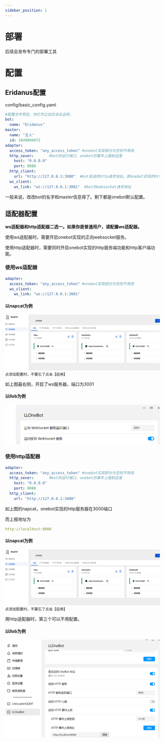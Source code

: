 ```yaml
---
sidebar_position: 1
---
```

# 部署
后续会发布专门的部署工具

# 配置
## Eridanus配置
config/basic_config.yaml
```yaml
#配置文件预览，你打开之后应该长这样。
bot:
  name: "Eridanus"
master:
  name: "主人"
  id: 1840094972
adapter:
  access_token: "any_access_token" #onebot实现部分为空则不用改
  http_sever:       #bot的运行端口，onebot的事件上报到这里
    host: "0.0.0.0"
    port: 8080
  http_client:
    url: "http://127.0.0.1:3000"  #bot发送的http请求地址。即onebot实现的http sever地址
  ws_client:
    ws_link: "ws://127.0.0.1:3001"  #bot的websocket请求地址
```
一般来说，改改bot的名字和master信息得了。剩下都是onebot默认配置。
## 适配器配置
**ws适配器和http适配器二选一。如果你是普通用户，请配置ws适配器。**

使用ws适配器时，需要开启onebot实现的正向websocket服务。

使用http适配器时，需要同时开启onebot实现的http服务端功能和http客户端功能。
### 使用ws适配器
```yaml
adapter:
  access_token: "any_access_token" #onebot实现部分为空则不用改
  ws_client:
    ws_link: "ws://127.0.0.1:3001"
```
#### 以napcat为例
![img.png](核心功能/img/img.png)
`点添加配置时，不要忘了点击【启用】`

如上图最右侧，开启了ws服务器，端口为3001
#### 以llob为例
![img.png](核心功能/img/llob2.png)
### 使用http适配器
```yaml
adapter:
  access_token: "any_access_token" #onebot实现部分为空则不用改
  http_sever:       #bot的运行端口，onebot的事件上报到这里
    host: "0.0.0.0"
    port: 8080
  http_client:
    url: "http://127.0.0.1:3000" 
```
如上图的napcat，onebot实现的http服务器在3000端口

而上报地址为
```yaml
http://localhost:8080
```
#### 以napcat为例
![img.png](核心功能/img/img.png)
`点添加配置时，不要忘了点击【启用】`

用http适配器时，第三个可以不用配置。
#### 以llob为例
![img.png](核心功能/img/llob.png)





